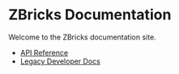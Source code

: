 # ZBricks Documentation

Welcome to the ZBricks documentation site.

- [API Reference](api.md)
- [Legacy Developer Docs](legacy/)

